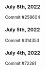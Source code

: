 ### July 8th, 2022

Commit #258604

### July 5th, 2022

Commit #314353


### July 4th, 2022

Commit #72281
